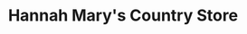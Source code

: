 ---
title: "Hannah Mary's Country Store"
url: /killorglin/hannah-marys-country-store/
shop: Lebensmittel
---